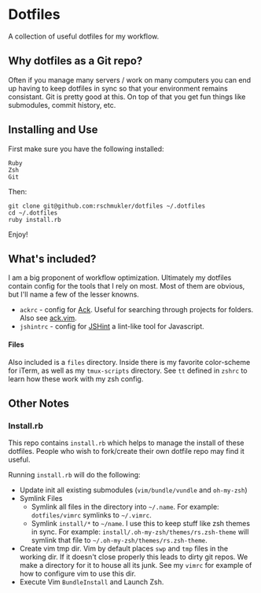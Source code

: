 # Dotfiles

A collection of useful dotfiles for my workflow.

## Why dotfiles as a Git repo?

Often if you manage many servers / work on many computers you can end up having
to keep dotfiles in sync so that your environment remains consistant. Git is
pretty good at this. On top of that you get fun things like submodules, commit
history, etc.

## Installing and Use

First make sure you have the following installed:

```
Ruby
Zsh
Git
```

Then:

```
git clone git@github.com:rschmukler/dotfiles ~/.dotfiles
cd ~/.dotfiles
ruby install.rb
```

Enjoy!

## What's included?

I am a big proponent of workflow optimization. Ultimately my dotfiles contain
config for the tools that I rely on most. Most of them are obvious, but I'll
name a few of the lesser knowns.

- `ackrc` - config for [Ack](https://github.com/petdance/ack2). Useful for searching through projects for folders.
  Also see [ack.vim](https://github.com/mileszs/ack.vim).
- `jshintrc` - config for [JSHint](https://github.com/jshint/jshint) a lint-like
  tool for Javascript.


#### Files

Also included is a `files` directory. Inside there is my favorite color-scheme
for iTerm, as well as my `tmux-scripts` directory. See `tt` defined in `zshrc` to learn how these work with my zsh config.

## Other Notes

### Install.rb

This repo contains `install.rb` which helps to manage the install of these
dotfiles. People who wish to fork/create their own dotfile repo may find it
useful.

Running `install.rb` will do the following:

- Update init all existing submodules (`vim/bundle/vundle` and `oh-my-zsh`)
- Symlink Files
  * Symlink all files in the directory into `~/.name`. For example:
    `dotfiles/vimrc` symlinks to `~/.vimrc`.
  * Symlink `install/*` to `~/name`. I use this to keep stuff like zsh themes in
    sync. For example: `install/.oh-my-zsh/themes/rs.zsh-theme` will symlink
    that file to `~/.oh-my-zsh/themes/rs.zsh-theme`.
- Create vim tmp dir. Vim by default places `swp` and `tmp` files in the working
  dir. If it doesn't close properly this leads to dirty git repos. We make a
  directory for it to house all its junk. See my `vimrc` for example of how to
  configure vim to use this dir.
- Execute Vim `BundleInstall` and Launch Zsh.
